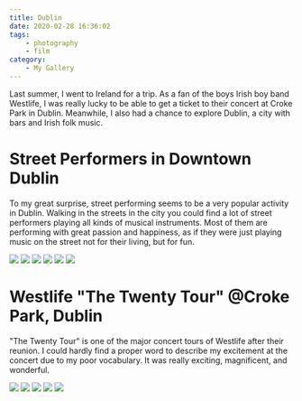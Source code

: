```yaml
---
title: Dublin
date: 2020-02-28 16:36:02
tags: 
    - photography 
    - film
category: 
    - My Gallery
---
```


Last summer, I went to Ireland for a trip. As a fan of the boys Irish boy band Westlife, I was really lucky to be able to get a ticket to their concert at Croke Park in Dublin. Meanwhile, I also had a chance to explore Dublin, a city with bars and Irish folk music.

# Street Performers in Downtown Dublin

To my great surprise, street performing seems to be a very popular activity in Dublin. Walking in the streets in the city you could find a lot of street performers playing all kinds of musical instruments. Most of them are performing with great passion and happiness, as if they were just playing music on the street not for their living, but for fun.

![](/images/190823_RZH3285.jpg)
![](/images/190823_RZH3301.jpg)
![](/images/190823_RZH3309.jpg)
![](/images/190823_RZH3457.jpg)
![](/images/190823_RZH3460.jpg)
![](/images/190823_RZH3530.jpg)

# Westlife "The Twenty Tour" @Croke Park, Dublin

"The Twenty Tour" is one of the major concert tours of Westlife after their reunion. I could hardly find a proper word to describe my excitement at the concert due to my poor vocabulary. It was really exciting, magnificent, and wonderful.

![](/images/RZH4148.jpg)
![](/images/RZH403524.jpg)
![](/images/RZH410822.jpg)
![](/images/RZH415721.jpg)
![](/images/RZH418626.jpg)
